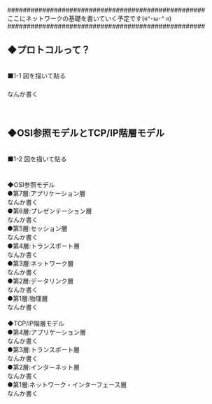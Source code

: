 ###################################################<br />
ここにネットワークの基礎を書いていく予定です(ฅ^･ω･^ ฅ)<br />
###################################################<br />
<h2>◆プロトコルって？</h2><br />
⬛1-1 図を描いて貼る<br />
<br />
なんか書く<br />
<br />
<br />
<h2>◆OSI参照モデルとTCP/IP階層モデル</h2><br />
⬛1-2 図を描いて貼る<br />
<br />
<br />
◆OSI参照モデル<br />
●第7層:アプリケーション層<br />
なんか書く<br />
●第6層:プレゼンテーション層<br />
なんか書く<br />
●第5層:セッション層<br />
なんか書く<br />
●第4層:トランスポート層<br />
なんか書く<br />
●第3層:ネットワーク層<br />
なんか書く<br />
●第2層:データリンク層<br />
なんか書く<br />
●第1層:物理層<br />
なんか書く<br />
<br />
◆TCP/IP階層モデル<br />
●第4層:アプリケーション層<br />
なんか書く<br />
●第3層:トランスポート層<br />
なんか書く<br />
●第2層:インターネット層<br />
なんか書く<br />
●第1層:ネットワーク・インターフェース層<br />
なんか書く<br />

